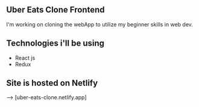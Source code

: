 ## Uber Eats Clone Frontend
I'm working on cloning the webApp to utilize my beginner skills in web dev.

## Technologies i'll be using
* React js
* Redux

## Site is hosted on Netlify
--> [uber-eats-clone.netlify.app]

